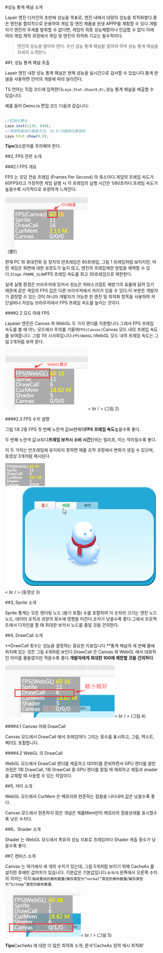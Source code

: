 #성능 통계 패널 소개

Layair 엔진 디자인의 초반에 성능을 목표로, 엔진 내에서 대량의 성능을 최적화했다.좋은 엔진을 합리적으로 운용하여 게임 등 엔진 제품을 원생 APPP를 체험할 수 있다.개발자가 엔진의 우세를 발휘할 수 없다면, 게임의 최종 성능체험이나 언급할 수 없다.이에 따라 게임 제작 과정에서 게임 및 엔진의 최적화 기교는 필수적이다.



> 엔진의 성능을 알아야 한다. 우선 성능 통계 패널을 알아야 하며 성능 통계 패널을 자세히 소개한다.



##1, 성능 통계 패널 호출

Layair 엔진 내장 성능 통계 패널은 현재 성능을 실시간으로 검사할 수 있습니다.통계 판넬을 사용하면 언어의 개발에 따라 달라진다.

TS 언어는 직접 코드에 입력한다`Laya.Stat.show(0,0);`성능 통계 패널을 배출할 수 있습니다.

예를 들어 Demo.ts 편집 코드 다음과 같습니다:


```typescript

//初始化舞台
Laya.init(1136, 640);
//调用性能统计面板方法，(0,0)为面板位置坐标
Laya.Stat.show(0,0);
```


**Tips**대소문자를 주의해야 한다.



##2, FPS 관련 소개

###2.1 FPS 개요

FPS 는 초당 전송 프레임 (Frames Per Second) 의 축소이다.게임의 프레임 속도가 60FPS라고 가정하면 게임 실행 시 각 프레임의 실행 시간은 1/60초이다.프레임 속도가 높을수록 시각적으로 유창하게 느껴진다.

![图1](img/1.png)<br />	（图1）


현재 PC 와 휴대전화 등 장치의 만프레임은 60프레임, 그림 1 프레임처럼 보이지만, 어떤 게임은 화면에 대한 유창도가 높지 않고, 엔진의 프레임제한 방법을 채택할 수 있다.`Stage.FRAME_SLOW`FPS 프레임 속도를 최고 30프레임으로 제한한다.

실제 실행 환경은 브라우저에 있어서 성능은 자바스크립트 해방기의 효율에 달려 있기 때문에 같은 게임의 FPS 값은 다른 브라우저에서 차이가 있을 수 있다.이 부분은 개발자가 결정할 수 있는 것이 아니라 개발자가 가능한 한 엔진 및 최적화 항목을 사용하여 저단설비나 저성능 브라우저에서 FPS 프레임 속도를 높이는 것이다.

####2.2 모드 아래 FPS

Layaiair 엔진은 Canvas 와 WebGL 두 가지 렌더를 지원합니다.그래서 FPS 프레임 속도를 볼 때 어느 모드에서 주의를 기울여`FPS(Canvas)`Canvas 모드 내의 프레임 속도를 보여줍니다. 그림 1의 시사회입니다.`FPS(WebGL)`WebGL 모드 내의 프레임 속도는 그림 2개처럼 보여 준다.

![图片2.png](img/2.png)< br / > (그림 2)

####2.3 FPS 수치 설명

그림 1과 2중 FPS 첫 번째 노란색 값`60`현재의**FPS 프레임 속도**높을수록 좋다.

두 번째 노란색 값`16`되다**프레임 보카시 소비 시간**단위는 밀리초, 이는 작아질수록 좋다.

이 두 가치는 만프레임에 유지되지 못하면 제품 조작 과정에서 변화가 생길 수 있으며, 동영상 3개처럼 제시된다.

![动图3](img/3.gif)< br / > (동영상 3)





##3, Sprite 소개

Sprite 통계는 모든 렌더링 노드 (용기 포함) 수를 포함하여 이 숫자의 크기는 엔진 노드 노드, 데이터 조직과 과장의 횟수에 영향을 미친다.숫자가 낮을수록 좋다.그래서 프로젝트에서 디자인을 할 때 최대한 보카시 노드를 줄일 것을 건의한다.





##4, DrawCall 소개


 **DrawCall 횟수는 성능을 결정하는 중요한 지표입니다.**통계 패널의 세 번째 줄에 위치해 있는 것은 그림 4개처럼 보인다.DrawCall 은 Canvas 와 WebGL 에서 대표적인 의미를 물들였지만 적을수록 좋다.**개발자에게 최대한 100에 제한할 것을 건의하다**.

![图4](img/4.png)< br / > (그림 4)



####4.1 Canvas 아래 DrawCall

Canvas 모드에서 DrawCall 에서 프레임마다 그리는 횟수를 표시하고, 그림, 텍스트, 벡터도 포함합니다.

####4.2 WebGL 의 DrawCall

WebGL 모드에서 DrawCall 렌더를 제출하고 데이터를 준비하면서 GPU 렌더를 알린 과정은 1회 DrawCall, 1회 DrawCall 중 GPU 렌더를 알릴 때 제외하고 재질과 shader 를 교체할 때 사용할 수 있는 작업이다.



##5, 커미 소개

WebGL 모드에서 CurMem 은 메모리와 현존하는 점용을 나타내며 값은 낮을수록 좋다.

Canvas 모드에서 현존하지 않은 개념은 캐롤Mem만이 메모리의 점용상태를 표시할수록 낮은 수치다.



##6、Shader 소개

Shader 는 WebGL 모드에서 특유의 성능 지표로 프레임마다 Shader 제출 횟수가 낮을수록 좋다.



##7, 캔비스 소개

Canvas 는 여기에서 세 개의 수치가 있는데, 그림 5개처럼 보이기 위해 CacheAs 를 설치한 후에만 값어치가 있습니다. 기본값은 기본값입니다.`0/0/0`.왼쪽에서 오른쪽 수치의 의미는 각각:`每帧重绘的画布数量`/`缓存类型为“normal”类型的画布数量`/`缓存类型为“bitmap”类型的画布数量`.


![图5](img/5.png)< br / > (그림 5)


**Tips**CacheAs 에 대한 더 많은 최적화 소개, 문서'CacheAs 정적 캐시 최적화'










 